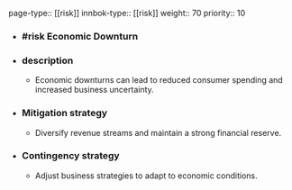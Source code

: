 page-type:: [[risk]]
innbok-type:: [[risk]]
weight:: 70
priority:: 10
- ### #risk Economic Downturn
- ### description
  - Economic downturns can lead to reduced consumer spending and increased business uncertainty.
- ### Mitigation strategy
  - Diversify revenue streams and maintain a strong financial reserve.
- ### Contingency strategy
  - Adjust business strategies to adapt to economic conditions.


